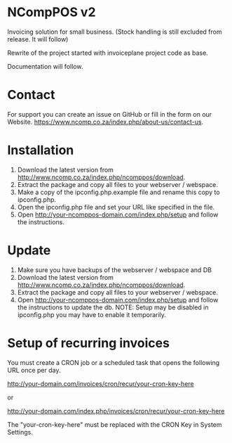 # NCompPOS v2

Invoicing solution for small business. (Stock handling is still excluded from release. It will follow)

Rewrite of the project started with invoiceplane project code as base.

Documentation will follow.

# Contact
For support you can create an issue on GitHub or fill in the form on our Website.
https://www.ncomp.co.za/index.php/about-us/contact-us.

# Installation
1. Download the latest version from http://www.ncomp.co.za/index.php/ncomppos/download.
2. Extract the package and copy all files to your webserver / webspace.
3. Make a copy of the ipconfig.php.example file and rename this copy to ipconfig.php.
4. Open the ipconfig.php file and set your URL like specified in the file.
5. Open http://your-ncomppos-domain.com/index.php/setup and follow the instructions.

# Update
1. Make sure you have backups of the webserver / webspace and DB
2. Download the latest version from http://www.ncomp.co.za/index.php/ncomppos/download.
3. Extract the package and copy all files to your webserver / webspace.
4. Open http://your-ncomppos-domain.com/index.php/setup and follow the instructions to update the db.
NOTE: Setup may be disabled in ipconfig.php you may have to enable it temporarily.

# Setup of recurring invoices
You must create a CRON job or a scheduled task that opens the following URL once per day.

http://your-domain.com/invoices/cron/recur/your-cron-key-here

or

http://your-domain.com/index.php/invoices/cron/recur/your-cron-key-here

The "your-cron-key-here" must be replaced with the CRON Key in System Settings.
